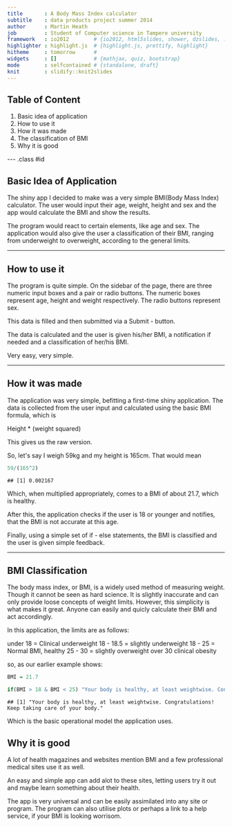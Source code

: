 ```yaml
---
title       : A Body Mass Index calculator
subtitle    : data products project summer 2014
author      : Martin Heath
job         : Student of Computer science in Tampere university
framework   : io2012        # {io2012, html5slides, shower, dzslides, ...}
highlighter : highlight.js  # {highlight.js, prettify, highlight}
hitheme     : tomorrow      # 
widgets     : []            # {mathjax, quiz, bootstrap}
mode        : selfcontained # {standalone, draft}
knit        : slidify::knit2slides
---
```


## Table of Content

1. Basic idea of application
2. How to use it
3. How it was made
4. The classification of BMI
5. Why it is good

--- .class #id 

## Basic Idea of Application

The shiny app I decided to make was a very simple BMI(Body Mass Index) calculator.
The user would input their age, weight, height and sex and the app would calculate the BMI and show the results.

The program would react to certain elements, like age and sex. The application would also give the user a classification of their BMI, ranging from underweight to overweight, according to the general limits.

---

## How to use it

The program is quite simple. On the sidebar of the page, there are three numeric input boxes and a pair or radio buttons. The numeric boxes represent age, height and weight respectively. The radio buttons represent sex.

This data is filled and then submitted via a Submit - button.

The data is calculated and the user is given his/her BMI, a notification if needed and a classification of her/his BMI.

Very easy, very simple.

---

## How it was made

The application was very simple, befitting a first-time shiny application. The data is collected from the user input and calculated using the basic BMI formula, which is

Height * (weight squared)

This gives us the raw version.

So, let's say I weigh 59kg and my height is 165cm. That would mean


```r
59/(165^2)
```

```
## [1] 0.002167
```
Which, when multiplied appropriately, comes to a BMI of about 21.7, which is healthy.


After this, the application checks if the user is 18 or younger and notifies, that the BMI is not accurate at this age.

Finally, using a simple set of if - else statements, the BMI is classified and the user is given simple feedback.

---

## BMI Classification

The body mass index, or BMI, is a widely used method of measuring weight. Though it cannot be seen as hard science. It is slightly inaccurate and can only provide loose concepts of weight limits. However, this simplicity is what makes it great. Anyone can easily and quicly calculate their BMI and act accordingly.

In this application, the limits are as follows:

under 18 = Clinical underweight
18 - 18.5 = slightly underweight
18 - 25 = Normal BMI, healthy
25 - 30 = slightly overweight
over 30 clinical obesity

so, as our earlier example shows:


```r
BMI = 21.7

if(BMI > 18 & BMI < 25) "Your body is healthy, at least weightwise. Congratulations! Keep taking care of your body."
```

```
## [1] "Your body is healthy, at least weightwise. Congratulations! Keep taking care of your body."
```

Which is the basic operational model the application uses.

## Why it is good

A lot of health magazines and websites mention BMI and a few professional medical sites use it as well. 

An easy and simple app can add alot to these sites, letting users try it out and maybe learn something about their health.

The app is very universal and can be easily assimilated into any site or program. The program can also utilise plots or perhaps a link to a help service, if your BMI is looking worrisom.
